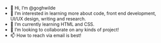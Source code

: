 - 👋 Hi, I’m @goghwilde
- 👀 I’m interested in learning more about code, front end development, UI/UX design, writing and research.
- 🌱 I’m currently learning HTML and CSS.
- 💞️ I’m looking to collaborate on any kinds of project!
- 📫 How to reach via email is best!

<!---
goghwilde/goghwilde is a ✨ special ✨ repository because its `README.md` (this file) appears on your GitHub profile.
You can click the Preview link to take a look at your changes.
--->

